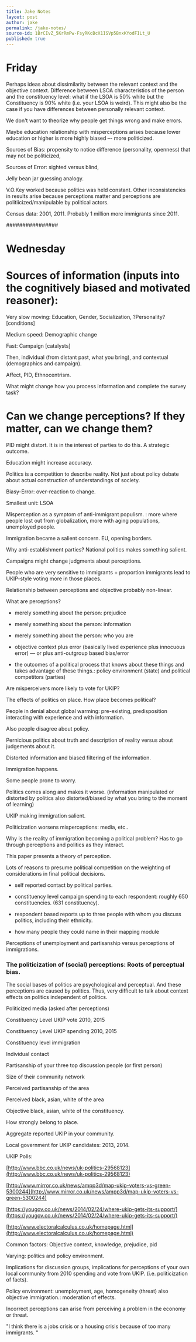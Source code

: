 ```yaml
---
title: Jake Notes
layout: post
author: jake
permalink: /jake-notes/
source-id: 1BrCIvZ_5KrRmPw-FsyRKcBcX1ISVp5BnxKYodFILt_U
published: true
---
```

# Friday

Perhaps ideas about dissimilarity between the relevant context and the objective context. Difference between LSOA characteristics of the person and the constituency level: what if the LSOA is 50% white but the Constituency is 90% white (i.e. your LSOA is weird). This might also be the case if you have differences between personally relevant context.

We don't want to theorize why people get things wrong and make errors.

Maybe education relationship with misperceptions arises because lower education or higher is more highly biased –- more politicized.

Sources of Bias: propensity to notice difference (personality, openness) that may not be politicized, 

Sources of Error: sighted versus blind, 

Jelly bean jar guessing analogy.

V.O.Key worked because politics was held constant. Other inconsistencies in results arise because perceptions matter and perceptions are politiicized/manipulable by political actors.

Census data: 2001, 2011. Probably 1 million more immigrants since 2011. 

################

# Wednesday

# Sources of information (inputs into the cognitively biased and motivated reasoner):

Very slow moving: Education, Gender, Socialization, ?Personality? [conditions]

Medium speed: Demographic change

Fast: Campaign [catalysts]

Then, individual (from distant past, what you bring), and contextual (demographics and campaign).

Affect, PID, Ethnocentrism. 

What might change how you process information and complete the survey task?

# Can we change perceptions? If they matter, can we change them?

PID might distort. It is in the interest of parties to do this.  A strategic outcome.

Education might increase accuracy.

Politics is a competition to describe reality. Not just about policy debate about actual construction  of understandings of society.

Biasy-Error:  over-reaction to change.

Smallest unit: LSOA

Misperception as a symptom of anti-immigrant populism. : more where people lost out from globalization, more with aging populations, unemployed people.

Immigration became a salient concern. EU, opening borders. 

Why anti-establishment parties? National politics makes something salient. 

Campaigns might change judgments about perceptions.

People who are very sensitive to immigrants + proportion immigrants lead to UKIP-style voting more in those places.

Relationship between perceptions and objective probably non-linear.

What are perceptions?

- merely something about the person: prejudice

- merely something about the person: information

- merely something about the person: who you are

- objective context plus error (basically lived experience plus innocuous error) — or plus anti-outgroup based bias/error

- the outcomes of a political process that knows about these things and takes advantage of these things.: policy environment (state) and political competitors (parties)

Are misperceivers more likely to vote for UKIP?

The effects of politics on place. How place becomes political?

People in denial about global warming: pre-existing, predisposition interacting with experience and with information. 

Also people disagree about policy.

Pernicious politics about truth and description of reality versus about judgements about it.

Distorted information and biased filtering of the information.

Immigration happens.

Some people prone to worry.

Politics comes along and makes it worse. (information manipulated or distorted by politics also distorted/biased by what you bring to the moment of learning)

UKIP making immigration salient.

Politicization worsens misperceptions: media, etc..

Why is the reality of immigration becoming a political problem? Has to go through perceptions and politics as they interact.

This paper presents a theory of perception.

Lots of reasons to presume political competition on the weighting of considerations in final political decisions. 

- self reported contact by political parties.

- constituency level campaign spending to each respondent: roughly 650 constituencies. (631 constituency).

- respondent based reports up to three people with whom you discuss politics, including their ethnicity. 

- how many people they could name in their mapping module

Perceptions of unemployment and partisanship versus perceptions of immigrations.

### The politicization of (social) perceptions: Roots of perceptual bias.

The social bases of politics are psychological and perceptual. And these perceptions are caused by politics. Thus, very difficult to talk about context effects on politics independent of politics. 

Politicized media  (asked after perceptions)

Constituency Level UKIP vote 2010, 2015

Constituency Level UKIP spending 2010, 2015

Constituency level immigration

Individual contact

Partisanship of your three top discussion people (or first person)

Size of their community network

Perceived partisanship of the area

Perceived black, asian, white of the area

Objective black, asian, white of the constituency.

How strongly belong to place.

Aggregate reported UKIP in your community.

Local government  for UKIP candidates: 2013, 2014.

UKIP Polls:

[http://www.bbc.co.uk/news/uk-politics-29568123](http://www.bbc.co.uk/news/uk-politics-29568123)

[http://www.mirror.co.uk/news/ampp3d/map-ukip-voters-vs-green-5300244](http://www.mirror.co.uk/news/ampp3d/map-ukip-voters-vs-green-5300244)

[https://yougov.co.uk/news/2014/02/24/where-ukip-gets-its-support/](https://yougov.co.uk/news/2014/02/24/where-ukip-gets-its-support/)

[http://www.electoralcalculus.co.uk/homepage.html](http://www.electoralcalculus.co.uk/homepage.html)

Common factors: Objective context, knowledge, prejudice, pid

Varying: politics and policy environment. 

Implications for discussion groups, implications for perceptions of your own local community from 2010 spending and vote from UKIP. (i.e. politicization of facts).

Policy environment: unemployment, age, homogeneity (threat) also objective immigration.: moderation of effects.

Incorrect perceptions can arise from perceiving a problem in the economy or threat.

"I think there is a jobs crisis or a housing crisis because of too many immigrants. “

